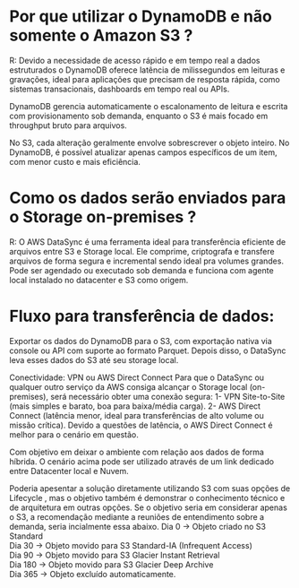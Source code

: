 # Por que utilizar o DynamoDB e não somente o Amazon S3 ?
R: Devido a necessidade de acesso rápido e em tempo real a dados estruturados o DynamoDB oferece latência de milissegundos em leituras e gravações, ideal para aplicações que precisam de resposta rápida, como sistemas transacionais, dashboards em tempo real ou APIs.

DynamoDB gerencia automaticamente o escalonamento de leitura e escrita com provisionamento sob demanda, enquanto o S3 é mais focado em throughput bruto para arquivos.

No S3, cada alteração geralmente envolve sobrescrever o objeto inteiro. No DynamoDB, é possível atualizar apenas campos específicos de um item, com menor custo e mais eficiência.  

# Como os dados serão enviados para o Storage on-premises ?
R: O AWS DataSync é uma ferramenta ideal para transferência eficiente de arquivos entre S3 e Storage local. Ele comprime, criptografa e transfere arquivos de forma segura e incremental sendo ideal pra volumes grandes.
Pode ser agendado ou executado sob demanda e funciona com agente local instalado no datacenter e S3 como origem.


# Fluxo para transferência de dados:
Exportar os dados do DynamoDB para o S3, com exportação nativa via console ou API com suporte ao formato Parquet. Depois disso, o DataSync leva esses dados do S3 até seu storage local.


Conectividade: VPN ou AWS Direct Connect
Para que o DataSync ou qualquer outro serviço da AWS consiga alcançar o Storage local (on-premises), será necessário obter uma conexão segura:
1-	VPN Site-to-Site (mais simples e barato, boa para baixa/média carga).
2-	AWS Direct Connect (latência menor, ideal para transferências de alto volume ou missão crítica).
Devido a questões de latência, o AWS Direct Connect é melhor para o cenário em questão.


Com objetivo em deixar o ambiente com relação aos dados de forma híbrida. O cenário acima pode ser utilizado através de um link dedicado entre Datacenter local e Nuvem.

Poderia apesentar a solução diretamente utilizando S3 com suas opções de Lifecycle , mas o objetivo também é demonstrar o conhecimento técnico e de arquitetura em outras opções.
Se o objetivo seria em considerar apenas o S3, a recomendação mediante a reuniões de entendimento sobre a demanda, seria incialmente essa abaixo.
Dia 0   → Objeto criado no S3 Standard  
Dia 30  → Objeto movido para S3 Standard-IA (Infrequent Access)  
Dia 90  → Objeto movido para S3 Glacier Instant Retrieval  
Dia 180 → Objeto movido para S3 Glacier Deep Archive  
Dia 365 → Objeto excluído automaticamente.

